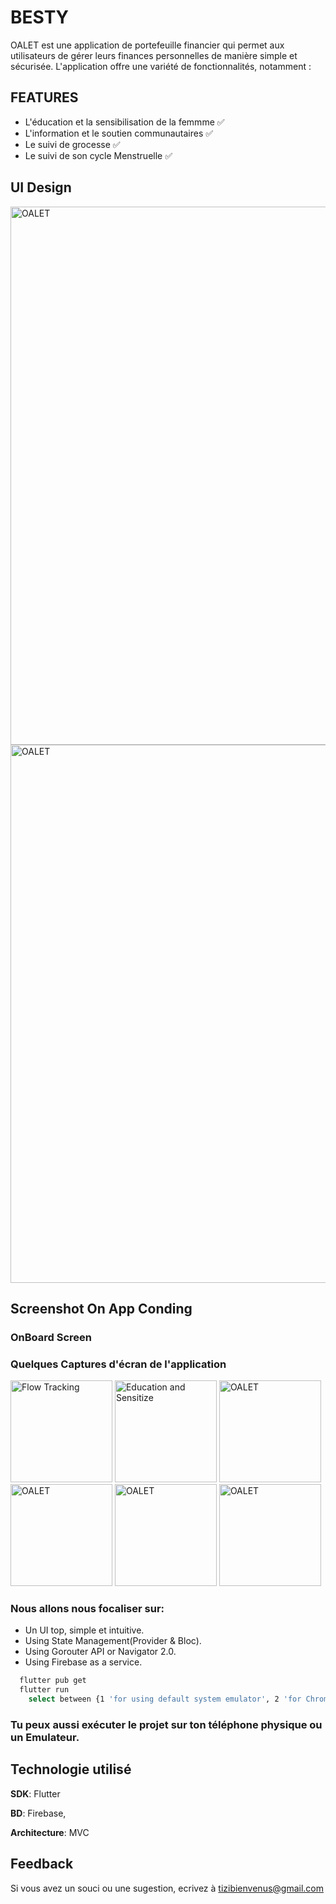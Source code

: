 
# BESTY

OALET est une application de portefeuille financier qui permet aux utilisateurs de gérer leurs finances personnelles de manière simple et sécurisée. L'application offre une variété de fonctionnalités, notamment :

## FEATURES

- L'éducation et la sensibilisation de la femmme ✅
- L'information et le soutien communautaires ✅
- Le suivi de grocesse ✅
- Le suivi de son cycle Menstruelle ✅

## UI Design<!-- &  THEME -->

<!-- ### Light Theme -->

<img width="861" alt="OALET" src="https://github.com/BESTY-TEAM/besy/blob/dev_tizi/Frame 25.png">


<!-- ### Light Theme -->

<img width="861" alt="OALET" src="https://github.com/BESTY-TEAM/besy/blob/dev_tizi/Frame 24.png">

## Screenshot On App Conding

### OnBoard Screen


### Quelques Captures d'écran de l'application

<p align="left">
<img width="163" alt="Flow Tracking" src="https://github.com/BESTY-TEAM/besy/blob/dev_tizi/besty_flow_track.jpg"/>
<img width="163" alt="Education and Sensitize" src="https://github.com/BESTY-TEAM/besy/blob/dev_tizi/besty_education.jpg"/>
<img width="163" alt="OALET" src="https://github.com/BESTY-TEAM/besy/blob/dev_tizi/besty_chat.jpg"/>
<img width="163" alt="OALET" src="https://github.com/BESTY-TEAM/besy/blob/dev_tizi/besty_actus.jpg"/>
<img width="163" alt="OALET" src="https://github.com/BESTY-TEAM/besy/blob/dev_tizi/besty_webinar.jpg"/>
<img width="163" alt="OALET" src="https://github.com/BESTY-TEAM/besy/blob/dev_tizi/besty_prengant.jpg"/>


<!-- ### Home Screen -->

### Nous allons nous focaliser sur:

- Un UI top, simple et intuitive.
- Using State Management(Provider & Bloc).
- Using Gorouter API or Navigator 2.0.
- Using Firebase as a service.


```bash
  flutter pub get
  flutter run
    select between {1 'for using default system emulator', 2 'for Chrome', 3 'for Edge'}
```
### Tu peux aussi exécuter le projet sur ton téléphone physique ou un Emulateur.

## Technologie utilisé

**SDK**: Flutter

**BD**: Firebase,

**Architecture**: MVC

## Feedback

Si vous avez un souci ou une sugestion, ecrivez à tizibienvenus@gmail.com

